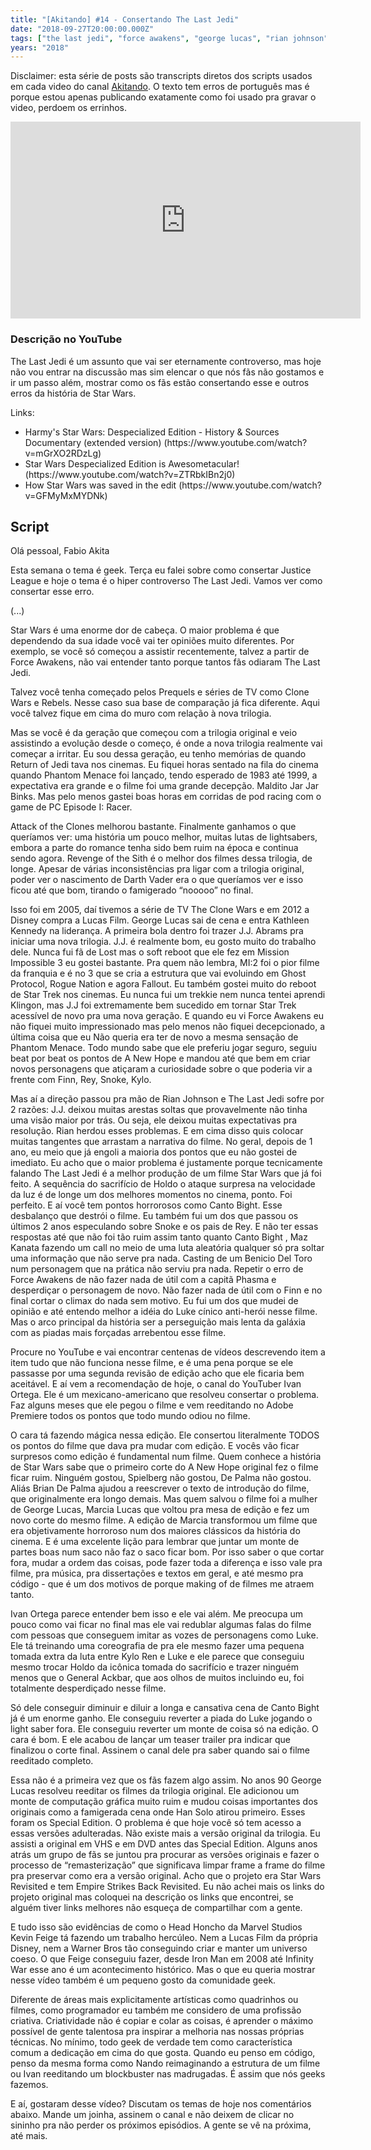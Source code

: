 ```yaml
---
title: "[Akitando] #14 - Consertando The Last Jedi"
date: "2018-09-27T20:00:00.000Z"
tags: ["the last jedi", "force awakens", "george lucas", "rian johnson", "kathleen kennedy", "j.j. abrams", "despecialized", "dc comics", "warner bros", "disney", "akitando"]
years: "2018"
---
```


<p></p>
<p>Disclaimer: esta série de posts são transcripts diretos dos scripts usados em cada video do canal <a href="https://www.youtube.com/channel/UCib793mnUOhWymCh2VJKplQ">Akitando</a>. O texto tem erros de português mas é porque estou apenas publicando exatamente como foi usado pra gravar o video, perdoem os errinhos.</p>
<iframe width="560" height="315" src="https://www.youtube.com/embed/3Y3BPty_a5E" frameborder="0" allow="accelerometer; autoplay; encrypted-media; gyroscope; picture-in-picture" allowfullscreen=""></iframe>
<h3>Descrição no YouTube</h3>
<p>The Last Jedi é um assunto que vai ser eternamente controverso, mas hoje não vou entrar na discussão mas sim elencar o que nós fãs não gostamos e ir um passo além, mostrar como os fãs estão consertando esse e outros erros da história de Star Wars.</p>
<p>Links:</p>
<ul>
  <li>Harmy's Star Wars: Despecialized Edition - History &amp; Sources Documentary (extended version) (https://www.youtube.com/watch?v=mGrXO2RDzLg)</li>
  <li>Star Wars Despecialized Edition is Awesometacular! (https://www.youtube.com/watch?v=ZTRbkIBn2j0)</li>
  <li>How Star Wars was saved in the edit (https://www.youtube.com/watch?v=GFMyMxMYDNk)</li>
</ul>
<p></p>
<p></p>
<h2>Script</h2>
<p>Olá pessoal, Fabio Akita</p>
<p>Esta semana o tema é geek. Terça eu falei sobre como consertar Justice League e hoje o tema é o hiper controverso The Last Jedi. Vamos ver como consertar esse erro.</p>
<p>(...)</p>
<p>Star Wars é uma enorme dor de cabeça. O maior problema é que dependendo da sua idade você vai ter opiniões muito diferentes. Por exemplo, se você só começou a assistir recentemente, talvez a partir de Force Awakens, não vai entender tanto porque tantos fãs odiaram The Last Jedi.</p>
<p>Talvez você tenha começado pelos Prequels e séries de TV como Clone Wars e Rebels. Nesse caso sua base de comparação já fica diferente. Aqui você talvez fique em cima do muro com relação à nova trilogia.</p>
<p>Mas se você é da geração que começou com a trilogia original e veio assistindo a evolução desde o começo, é onde a nova trilogia realmente vai começar a irritar.
  Eu sou dessa geração, eu tenho memórias de quando Return of Jedi tava nos cinemas. Eu fiquei horas sentado na fila do cinema quando Phantom Menace foi lançado, tendo esperado de 1983 até 1999, a expectativa era grande e o filme foi uma grande decepção.
  Maldito Jar Jar Binks. Mas pelo menos gastei boas horas em corridas de pod racing com o game de PC Episode I: Racer.</p>
<p>Attack of the Clones melhorou bastante. Finalmente ganhamos o que queríamos ver: uma história um pouco melhor, muitas lutas de lightsabers, embora a parte do romance tenha sido bem ruim na época e continua sendo agora.
  Revenge of the Sith é o melhor dos filmes dessa trilogia, de longe. Apesar de várias inconsistências pra ligar com a trilogia original, poder ver o nascimento de Darth Vader era o que queríamos ver e isso ficou até que bom, tirando o famigerado “nooooo” no final.</p>
<p>Isso foi em 2005, daí tivemos a série de TV The Clone Wars e em 2012 a Disney compra a Lucas Film. George Lucas sai de cena e entra Kathleen Kennedy na liderança. A primeira bola dentro foi trazer J.J. Abrams pra iniciar uma nova trilogia. J.J. é realmente bom, eu gosto muito do trabalho dele.
  Nunca fui fã de Lost mas o soft reboot que ele fez em Mission Impossible 3 eu gostei bastante. Pra quem não lembra, MI:2 foi o pior filme da franquia e é no 3 que se cria a estrutura que vai evoluindo em Ghost Protocol, Rogue Nation e agora Fallout.
  Eu também gostei muito do reboot de Star Trek nos cinemas. Eu nunca fui um trekkie nem nunca tentei aprendi Klingon, mas J.J foi extremamente bem sucedido em tornar Star Trek acessível de novo pra uma nova geração.
  E quando eu vi Force Awakens eu não fiquei muito impressionado mas pelo menos não fiquei decepcionado, a última coisa que eu Não queria era ter de novo a mesma sensação de Phantom Menace.
  Todo mundo sabe que ele preferiu jogar seguro, seguiu beat por beat os pontos de A New Hope e mandou até que bem em criar novos personagens que atiçaram a curiosidade sobre o que poderia vir a frente com Finn, Rey, Snoke, Kylo.</p>
<p>Mas aí a direção passou pra mão de Rian Johnson e The Last Jedi sofre por 2 razões: J.J. deixou muitas arestas soltas que provavelmente não tinha uma visão maior por trás. Ou seja, ele deixou muitas expectativas pra resolução. Rian herdou esses problemas.
  E em cima disso quis colocar muitas tangentes que arrastam a narrativa do filme.
  No geral, depois de 1 ano, eu meio que já engoli a maioria dos pontos que eu não gostei de imediato. Eu acho que o maior problema é justamente porque tecnicamente falando The Last Jedi é a melhor produção de um filme Star Wars que já foi feito.
  A sequência do sacrifício de Holdo o ataque surpresa na velocidade da luz é de longe um dos melhores momentos no cinema, ponto. Foi perfeito.
  E aí você tem pontos horrorosos como Canto Bight. Esse desbalanço que destrói o filme.
  Eu também fui um dos que passou os últimos 2 anos especulando sobre Snoke e os pais de Rey. E não ter essas respostas até que não foi tão ruim assim tanto quanto Canto Bight
  , Maz Kanata fazendo um call no meio de uma luta aleatória qualquer só pra soltar uma informação que não serve pra nada.
  Casting de um Benicio Del Toro num personagem que na prática não serviu pra nada.
  Repetir o erro de Force Awakens de não fazer nada de útil com a capitã Phasma e desperdiçar o personagem de novo. Não fazer nada de útil com o Finn e no final cortar o climax do nada sem motivo.
  Eu fui um dos que mudei de opinião e até entendo melhor a idéia do Luke cínico anti-herói nesse filme. Mas o arco principal da história ser a perseguição mais lenta da galáxia com as piadas mais forçadas arrebentou esse filme.</p>
<p>Procure no YouTube e vai encontrar centenas de vídeos descrevendo item a item tudo que não funciona nesse filme, e é uma pena porque se ele passasse por uma segunda revisão de edição acho que ele ficaria bem aceitável.
  E aí vem a recomendação de hoje, o canal do YouTuber Ivan Ortega. Ele é um mexicano-americano que resolveu consertar o problema.
  Faz alguns meses que ele pegou o filme e vem reeditando no Adobe Premiere todos os pontos que todo mundo odiou no filme.</p>
<p>O cara tá fazendo mágica nessa edição. Ele consertou literalmente TODOS os pontos do filme que dava pra mudar com edição. E vocês vão ficar surpresos como edição é fundamental num filme.
  Quem conhece a história de Star Wars sabe que o primeiro corte do A New Hope original fez o filme ficar ruim. Ninguém gostou, Spielberg não gostou, De Palma não gostou. Aliás Brian De Palma ajudou a reescrever o texto de introdução do filme, que originalmente era longo demais. Mas quem salvou o filme foi a mulher de George Lucas, Marcia Lucas que voltou pra mesa de edição e fez um novo corte do mesmo filme. A edição de Marcia transformou um filme que era objetivamente horroroso num dos maiores clássicos da história do cinema. E é uma excelente lição para lembrar que juntar um monte de partes boas num saco não faz o saco ficar bom.
  Por isso saber o que cortar fora, mudar a ordem das coisas, pode fazer toda a diferença e isso vale pra filme, pra música, pra dissertações e textos em geral, e até mesmo pra código - que é um dos motivos de porque making of de filmes me atraem tanto.</p>
<p>Ivan Ortega parece entender bem isso e ele vai além. Me preocupa um pouco como vai ficar no final mas ele vai redublar algumas falas do filme com pessoas que conseguem imitar as vozes de personagens como Luke.
  Ele tá treinando uma coreografia de pra ele mesmo fazer uma pequena tomada extra da luta entre Kylo Ren e Luke
  e ele parece que conseguiu mesmo trocar Holdo da icônica tomada do sacrifício e trazer ninguém menos que o General Ackbar, que aos olhos de muitos incluindo eu, foi totalmente desperdiçado nesse filme.</p>
<p>Só dele conseguir diminuir e diluir a longa e cansativa cena de Canto Bight já é um enorme ganho.
  Ele conseguiu reverter a piada do Luke jogando o light saber fora.
  Ele conseguiu reverter um monte de coisa só na edição. O cara é bom. E ele acabou de lançar um teaser trailer pra indicar que finalizou o corte final. Assinem o canal dele pra saber quando sai o filme reeditado completo.</p>
<p>Essa não é a primeira vez que os fãs fazem algo assim. No anos 90 George Lucas resolveu reeditar os filmes da trilogia original. Ele adicionou um monte de computação gráfica muito ruim e mudou coisas importantes dos originais como a famigerada cena onde Han Solo atirou primeiro.
  Esses foram os Special Edition. O problema é que hoje você só tem acesso a essas versões adulteradas.
  Não existe mais a versão original da trilogia. Eu assisti a original em VHS e em DVD antes das Special Edition. Alguns anos atrás um grupo de fãs se juntou pra procurar as versões originais e fazer o processo de “remasterização” que significava limpar frame a frame do filme pra preservar como era a versão original.
  Acho que o projeto era Star Wars Revisited e tem Empire Strikes Back Revisited. Eu não achei mais os links do projeto original mas coloquei na descrição os links que encontrei, se alguém tiver links melhores não esqueça de compartilhar com a gente.</p>
<p>E tudo isso são evidências de como o Head Honcho da Marvel Studios Kevin Feige tá fazendo um trabalho hercúleo. Nem a Lucas Film da própria Disney, nem a Warner Bros tão conseguindo criar e manter um universo coeso.
  O que Feige conseguiu fazer, desde Iron Man em 2008 até Infinity War esse ano é um acontecimento histórico. Mas o que eu queria mostrar nesse vídeo também é um pequeno gosto da comunidade geek.</p>
<p>Diferente de áreas mais explicitamente artísticas como quadrinhos ou filmes, como programador eu também me considero de uma profissão criativa. Criatividade não é copiar e colar as coisas, é aprender o máximo possível de gente talentosa pra inspirar a melhoria nas nossas próprias técnicas.
  No mínimo, todo geek de verdade tem como característica comum a dedicação em cima do que gosta. Quando eu penso em código, penso da mesma forma como Nando reimaginando a estrutura de um filme ou Ivan reeditando um blockbuster nas madrugadas. É assim que nós geeks fazemos.</p>
<p>E aí, gostaram desse vídeo? Discutam os temas de hoje nos comentários abaixo. Mande um joinha, assinem o canal e não deixem de clicar no sininho pra não perder os próximos episódios. A gente se vê na próxima, até mais.</p>
<p></p>